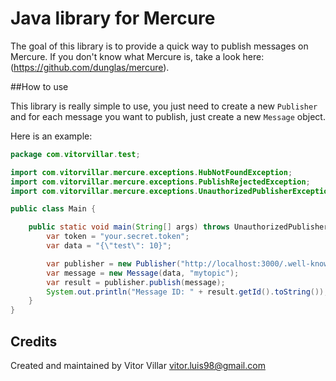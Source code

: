 # Java library for Mercure

The goal of this library is to provide a quick way to publish messages on Mercure. 
If you don't know what Mercure is, take a look here: (https://github.com/dunglas/mercure).

##How to use

This library is really simple to use, you just need to create a new `Publisher` and for each message you
want to publish, just create a new `Message` object.

Here is an example:

```java
package com.vitorvillar.test;

import com.vitorvillar.mercure.exceptions.HubNotFoundException;
import com.vitorvillar.mercure.exceptions.PublishRejectedException;
import com.vitorvillar.mercure.exceptions.UnauthorizedPublisherException;

public class Main {

    public static void main(String[] args) throws UnauthorizedPublisherException, PublishRejectedException, HubNotFoundException {
        var token = "your.secret.token";
        var data = "{\"test\": 10}";

        var publisher = new Publisher("http://localhost:3000/.well-known/mercure", token);
        var message = new Message(data, "mytopic");
        var result = publisher.publish(message);
        System.out.println("Message ID: " + result.getId().toString());
    }
}

```

## Credits

Created and maintained by Vitor Villar <vitor.luis98@gmail.com>